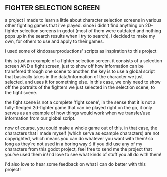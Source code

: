 ## FIGHTER SELECTION SCREEN

a project i made to learn a little about character selection screens in various other fighting games that i've played.
since i didn't find anything on 2D-fighter selection screens in godot (most of them were outdated and nothing pops up in the search results when i try to search), i decided to make my own, for others to use and apply to their games.

i used some of kindosaurproductions' scripts as inspiration to this project

this is just an example of a fighter selection screen. it consists of a selection screen AND a fight screen, just to show off how information can be transfered through one scene to another.
the key is to use a global script that basically takes in the data/information of the character we just selected, and uses it for something else. in this case, we only need to show off the portraits of the fighters we just selected in the selection scene, to the fight scene.

the fight scene is not a complete 'fight scene', in the sense that it is not a fully-fledged 2d-fighter game that can be played right on the go, it only serves as an example of how things would work when we transfer/use information from our global script.

now of course, you could make a whole game out of this. in that case, the characters that i made myself (which serve as example characters) are not copyrighted, which means you can do whatever you want with them! so long as they're not used in a boring way :)
if you did use any of my characters from this godot project, feel free to send me the project that you've used them in! i'd love to see what kinds of stuff you all do with them!

i'd also love to hear some feedback on what i can do better with this project!
